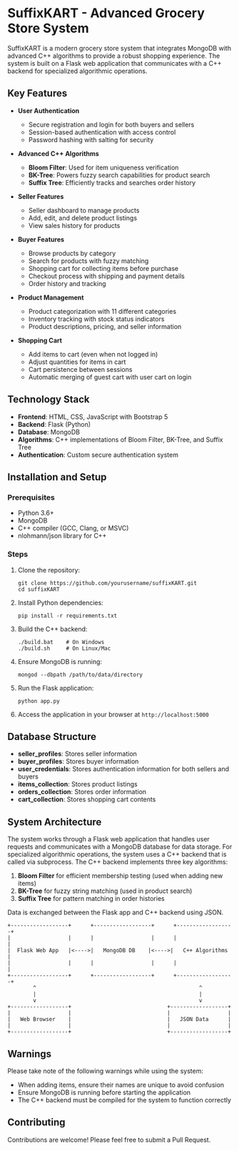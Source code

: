 # SuffixKART - Advanced Grocery Store System

SuffixKART is a modern grocery store system that integrates MongoDB with advanced C++ algorithms to provide a robust shopping experience. The system is built on a Flask web application that communicates with a C++ backend for specialized algorithmic operations.

## Key Features

- **User Authentication**
  - Secure registration and login for both buyers and sellers
  - Session-based authentication with access control
  - Password hashing with salting for security

- **Advanced C++ Algorithms**
  - **Bloom Filter**: Used for item uniqueness verification
  - **BK-Tree**: Powers fuzzy search capabilities for product search
  - **Suffix Tree**: Efficiently tracks and searches order history

- **Seller Features**
  - Seller dashboard to manage products
  - Add, edit, and delete product listings
  - View sales history for products

- **Buyer Features**
  - Browse products by category
  - Search for products with fuzzy matching
  - Shopping cart for collecting items before purchase
  - Checkout process with shipping and payment details
  - Order history and tracking

- **Product Management**
  - Product categorization with 11 different categories
  - Inventory tracking with stock status indicators
  - Product descriptions, pricing, and seller information

- **Shopping Cart**
  - Add items to cart (even when not logged in)
  - Adjust quantities for items in cart
  - Cart persistence between sessions
  - Automatic merging of guest cart with user cart on login

## Technology Stack

- **Frontend**: HTML, CSS, JavaScript with Bootstrap 5
- **Backend**: Flask (Python)
- **Database**: MongoDB
- **Algorithms**: C++ implementations of Bloom Filter, BK-Tree, and Suffix Tree
- **Authentication**: Custom secure authentication system

## Installation and Setup

### Prerequisites

- Python 3.6+
- MongoDB
- C++ compiler (GCC, Clang, or MSVC)
- nlohmann/json library for C++

### Steps

1. Clone the repository:
   ```
   git clone https://github.com/yourusername/suffixKART.git
   cd suffixKART
   ```

2. Install Python dependencies:
   ```
   pip install -r requirements.txt
   ```

3. Build the C++ backend:
   ```
   ./build.bat    # On Windows
   ./build.sh     # On Linux/Mac
   ```

4. Ensure MongoDB is running:
   ```
   mongod --dbpath /path/to/data/directory
   ```

5. Run the Flask application:
   ```
   python app.py
   ```

6. Access the application in your browser at `http://localhost:5000`

## Database Structure

- **seller_profiles**: Stores seller information
- **buyer_profiles**: Stores buyer information
- **user_credentials**: Stores authentication information for both sellers and buyers
- **items_collection**: Stores product listings
- **orders_collection**: Stores order information
- **cart_collection**: Stores shopping cart contents

## System Architecture

The system works through a Flask web application that handles user requests and communicates with a MongoDB database for data storage. For specialized algorithmic operations, the system uses a C++ backend that is called via subprocess. The C++ backend implements three key algorithms:

1. **Bloom Filter** for efficient membership testing (used when adding new items)
2. **BK-Tree** for fuzzy string matching (used in product search)
3. **Suffix Tree** for pattern matching in order histories

Data is exchanged between the Flask app and C++ backend using JSON.

```
+------------------+      +------------------+      +------------------+
|                  |      |                  |      |                  |
|  Flask Web App   |<---->|   MongoDB DB    |<---->|   C++ Algorithms |
|                  |      |                  |      |                  |
+------------------+      +------------------+      +------------------+
        ^                                                   ^
        |                                                   |
        v                                                   v
+------------------+                              +------------------+
|                  |                              |                  |
|   Web Browser    |                              |   JSON Data      |
|                  |                              |                  |
+------------------+                              +------------------+
```

## Warnings

Please take note of the following warnings while using the system:

- When adding items, ensure their names are unique to avoid confusion
- Ensure MongoDB is running before starting the application
- The C++ backend must be compiled for the system to function correctly

## Contributing

Contributions are welcome! Please feel free to submit a Pull Request.
